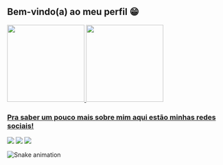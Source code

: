 ## Bem-vindo(a) ao meu perfil 😁

<div>
  <a href="https://github.com/AlanaSampaio">
  <img height="180em" src="https://github-readme-stats.vercel.app/api?username=AlanaSampaio&show_icons=true&theme=tokyonight&include_all_commits=true&count_private=true"/>
  <img height="180em" src="https://github-readme-stats.vercel.app/api/top-langs/?username=AlanaSampaio&layout=compact&langs_count=6&theme=tokyonight"/>
</div>
  
   ### Pra saber um pouco mais sobre mim aqui estão minhas redes sociais!
 
<div> 
  <a href="https://www.instagram.com/a1la2na3/" target="_blank"><img src="https://img.shields.io/badge/-Instagram-%23E4405F?style=for-the-badge&logo=instagram&logoColor=white" target="_blank"></a>
  <a href = "alana.sampaio2000@gmail.com"><img src="https://img.shields.io/badge/-Gmail-%23333?style=for-the-badge&logo=gmail&logoColor=white" target="_blank"></a>
  <a href="https://www.linkedin.com/in/AlanaSampaio" target="_blank"><img src="https://img.shields.io/badge/-LinkedIn-%230077B5?style=for-the-badge&logo=linkedin&logoColor=white" target="_blank"></a> 
 
  ![Snake animation](https://github.com/devemdobro/devemdobro/blob/output/github-contribution-grid-snake.svg)

</div>
